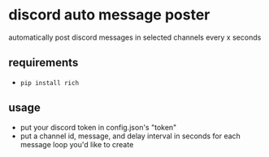 # discord auto message poster
automatically post discord messages in selected channels every x seconds

## requirements
* `pip install rich`

## usage
* put your discord token in config.json's "token"
* put a channel id, message, and delay interval in seconds for each message loop you'd like to create
